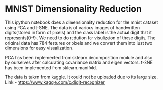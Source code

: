 # MNIST Dimensionality Reduction

This ipython notebook does a dimensionality reduction for the mnist dataset using PCA and t-SNE. The data is of various images of handwritten 
digits(stored in form of pixels) and the class label is the actual digit that it represents(0-9). We need to do redution for visulizaion of these digits.
The original data has 784 features or pixels and we convert them into just two dimensions for easy visualization.

PCA has been implemented from sklearn.decomposition module and also by ourselves after calculating covariance matrix and eigen vectors.
t-SNE has been implemented from sklearn.manifold.

The data is taken from kaggle. It could not be uploaded due to its large size.
Link - https://www.kaggle.com/c/digit-recognizer
